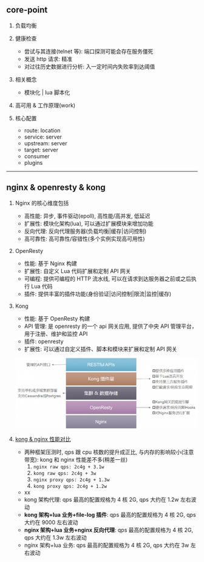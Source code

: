 ## core-point

1. 负载均衡
2. 健康检查

   - 尝试与其连接(telnet 等): 端口探测可能会存在服务僵死
   - 发送 http 请求: 精准
   - 对过往历史数据进行分析: 入一定时间内失败率到达阈值

3. 相关概念

   - 模块化 | lua 脚本化

4. 高可用 & 工作原理(work)
5. 核心配置

   - route: location
   - service: server
   - upstream: server
   - target: server
   - consumer
   - plugins

---

## nginx & openresty & kong

1. Nginx 的核心维度包括

   - 高性能: 异步, 事件驱动(epoll), 高性能/高并发, 低延迟
   - 扩展性: 模块化架构(lua), 可以通过扩展模块来增加功能
   - 反向代理: 反向代理服务器(负载均衡|缓存|访问控制)
   - 高可靠性: 高可靠性/容错性(多个实例实现高可用性)

2. OpenResty

   - 性能: 基于 Nginx 构建
   - 扩展性: 自定义 Lua 代码扩展和定制 API 网关
   - 可编程: 提供可编程的 HTTP 流水线, 可以在请求到达服务器之前或之后执行 Lua 代码
   - 插件: 提供丰富的插件功能(身份验证|访问控制|限流|监控|缓存)

3. Kong

   - 性能: 基于 OpenResty 构建
   - API 管理: 是 openresty 的一个 api 网关应用, 提供了中央 API 管理平台，用于注册、维护和监控 API
   - 插件: openresty
   - 扩展性: 可以通过自定义插件、脚本和模块来扩展和定制 API 网关

   ![avatar](/static/image/nginx/kong-framework.jpg)

4. [kong & nginx 性能对比](https://blog.csdn.net/zz18435842675/article/details/122669030)

   - 两种框架压测时, qps 跟 cpu 核数的提升成正比, 与内存的影响较小(注意带宽): kong 和 nginx 性能差不多(稍差一丝)
     1. `nginx raw qps: 2c4g + 3.1w`
     2. `kong raw qps: 2c4g + 3w`
     3. `nginx proxy qps: 2c4g + 1.3w`
     4. `kong proxy qps: 2c4g + 1.2w`
   - xx
   - kong 架构代理: qps 最高的配置规格为 4 核 2G, qps 大约在 1.2w 左右波动
   - **kong 架构+lua 业务+file-log 插件**: qps 最高的配置规格为 4 核 2G, qps 大约在 9000 左右波动
   - **nginx 架构+lua 业务+nginx 反向代理**: qps 最高的配置规格为 4 核 2G, qps 大约在 1.3w 左右波动
   - nginx 架构+lua 业务: qps 最高的配置规格为 4 核 2G, qps 大约在 3w 左右波动
